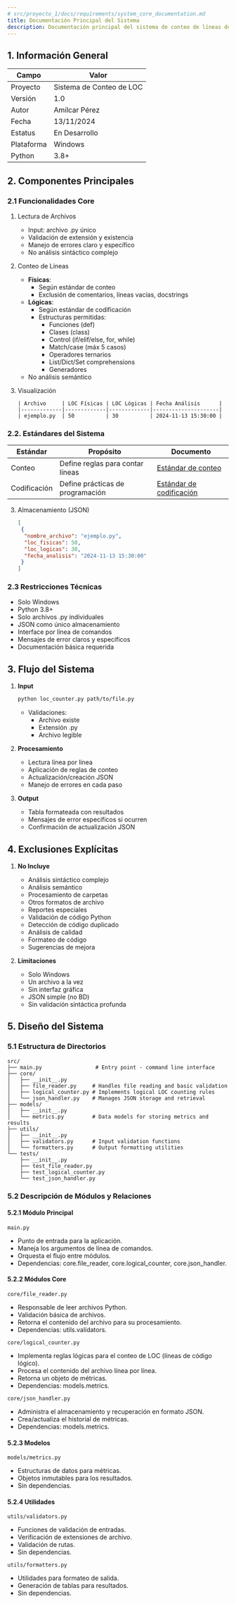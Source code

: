 ```yaml
---
# src/proyecto_1/docs/requirements/system_core_documentation.md
title: Documentación Principal del Sistema
description: Documentación principal del sistema de conteo de líneas de código incluyendo requerimientos, estándares y exclusiones
---
```


## 1. Información General

| Campo | Valor |
|-------|-------|
| Proyecto | Sistema de Conteo de LOC |
| Versión | 1.0 |
| Autor | Amílcar Pérez |
| Fecha | 13/11/2024 |
| Estatus | En Desarrollo |
| Plataforma | Windows |
| Python | 3.8+ |

## 2. Componentes Principales

### 2.1 Funcionalidades Core
1. Lectura de Archivos
   - Input: archivo .py único
   - Validación de extensión y existencia
   - Manejo de errores claro y específico
   - No análisis sintáctico complejo

2. Conteo de Líneas
   - **Físicas**: 
     * Según estándar de conteo
     * Exclusión de comentarios, líneas vacías, docstrings
   - **Lógicas**: 
     * Según estándar de codificación
     * Estructuras permitidas:
       - Funciones (def)
       - Clases (class)
       - Control (if/elif/else, for, while)
       - Match/case (máx 5 casos)
       - Operadores ternarios
       - List/Dict/Set comprehensions
       - Generadores
   - No análisis semántico

4. Visualización
   ```
   | Archivo     | LOC Físicas | LOC Lógicas | Fecha Análisis      |
   |-------------|-------------|-------------|---------------------|
   | ejemplo.py  | 50          | 30          | 2024-11-13 15:30:00 |
   ```

### 2.2. Estándares del Sistema

| Estándar | Propósito | Documento |
|----------|-----------|-----------|
| Conteo | Define reglas para contar líneas | [Estándar de conteo](../../../../docs/standards/counting_standard.md) |
| Codificación | Define prácticas de programación | [Estándar de codificación](../../../../docs/standards/coding_standard/1_naming_conventions.md) |

3. Almacenamiento (JSON)
   ```json
   [
    {
     "nombre_archivo": "ejemplo.py",
     "loc_fisicas": 50,
     "loc_logicas": 30,
     "fecha_analisis": "2024-11-13 15:30:00"
    }
   ]
   ```

### 2.3 Restricciones Técnicas
- Solo Windows
- Python 3.8+
- Solo archivos .py individuales
- JSON como único almacenamiento
- Interface por línea de comandos
- Mensajes de error claros y específicos
- Documentación básica requerida

## 3. Flujo del Sistema

1. **Input**
   ```bash
   python loc_counter.py path/to/file.py
   ```
   - Validaciones:
     * Archivo existe
     * Extensión .py
     * Archivo legible

2. **Procesamiento**
   - Lectura línea por línea
   - Aplicación de reglas de conteo
   - Actualización/creación JSON
   - Manejo de errores en cada paso

3. **Output**
   - Tabla formateada con resultados
   - Mensajes de error específicos si ocurren
   - Confirmación de actualización JSON

## 4. Exclusiones Explícitas

1. **No Incluye**
   - Análisis sintáctico complejo
   - Análisis semántico
   - Procesamiento de carpetas
   - Otros formatos de archivo
   - Reportes especiales
   - Validación de código Python
   - Detección de código duplicado
   - Análisis de calidad
   - Formateo de código
   - Sugerencias de mejora

2. **Limitaciones**
   - Solo Windows
   - Un archivo a la vez
   - Sin interfaz gráfica
   - JSON simple (no BD)
   - Sin validación sintáctica profunda

## 5. Diseño del Sistema

### 5.1 Estructura de Directorios
```
src/
├── main.py                 # Entry point - command line interface
├── core/
│   ├── __init__.py
│   ├── file_reader.py     # Handles file reading and basic validation
│   ├── logical_counter.py # Implements logical LOC counting rules
│   └── json_handler.py    # Manages JSON storage and retrieval
├── models/
│   ├── __init__.py
│   └── metrics.py         # Data models for storing metrics and results
├── utils/
│   ├── __init__.py
│   ├── validators.py      # Input validation functions
│   └── formatters.py      # Output formatting utilities
└── tests/
    ├── __init__.py
    ├── test_file_reader.py
    ├── test_logical_counter.py
    └── test_json_handler.py
```

### 5.2 Descripción de Módulos y Relaciones

#### 5.2.1 Módulo Principal  
`main.py`  
- Punto de entrada para la aplicación.  
- Maneja los argumentos de línea de comandos.  
- Orquesta el flujo entre módulos.  
- Dependencias: core.file_reader, core.logical_counter, core.json_handler.  

#### 5.2.2 Módulos Core  
`core/file_reader.py`  
- Responsable de leer archivos Python.  
- Validación básica de archivos.  
- Retorna el contenido del archivo para su procesamiento.  
- Dependencias: utils.validators.  

`core/logical_counter.py`  
- Implementa reglas lógicas para el conteo de LOC (líneas de código lógico).  
- Procesa el contenido del archivo línea por línea.  
- Retorna un objeto de métricas.  
- Dependencias: models.metrics.  

`core/json_handler.py`  
- Administra el almacenamiento y recuperación en formato JSON.  
- Crea/actualiza el historial de métricas.  
- Dependencias: models.metrics.  

#### 5.2.3 Modelos  
`models/metrics.py`  
- Estructuras de datos para métricas.  
- Objetos inmutables para los resultados.  
- Sin dependencias.  

#### 5.2.4 Utilidades  
`utils/validators.py`  
- Funciones de validación de entradas.  
- Verificación de extensiones de archivo.  
- Validación de rutas.  
- Sin dependencias.  

`utils/formatters.py`  
- Utilidades para formateo de salida.  
- Generación de tablas para resultados.  
- Sin dependencias.  